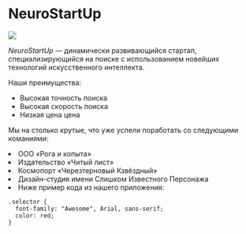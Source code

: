# NeuroStartUp

![](https://netology-code.github.io/git-homeworks/introduction/assets/logo.png)

*NeuroStartUp* — динамически развивающийся стартап, специализирующийся на поиске с использованием 
 новейших технологий искусственного интеллекта.

Наши преимущества:
* Высокая точность поиска
* Высокая скорость поиска
* Низкая цена цена

Мы на столько крутые, что уже успели поработать со следующими команиями:

<li>ООО «Рога и копыта» </li>
<li>Издательство «Читый лист»</li>
<li>Космопорт «Черезтерновый Кзвёздный»</li>
<li>Дизайн-студия имени Слишком Известного Персонажа</li>
<li>Ниже пример кода из нашего приложения:</li>

``` 
.selector {
  font-family: "Awesome", Arial, sans-serif;
  color: red;
} 
```